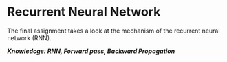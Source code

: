 # Recurrent Neural Network

The final assignment takes a look at the mechanism of the recurrent neural network (RNN).

***Knowledcge: RNN, Forward pass, Backward Propagation***
